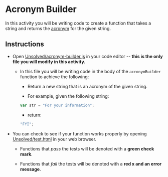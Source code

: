 # Acronym Builder

In this activity you will be writing code to create a function that takes a string and returns the [acronym](https://en.wikipedia.org/wiki/Acronym) for the given string.

## Instructions

- Open [Unsolved/acronym-builder.js](Unsolved/acronym-builder.js) in your code editor -- **this is the only file you will modify in this activity.**

  - In this file you will be writing code in the body of the `acronymBuilder` function to achieve the following:

    - Return a new string that is an acronym of the given string.

    - For example, given the following string:

    ```js
    var str = "For your information";
    ```

    - return:

    ```js
    "FYI";
    ```

- You can check to see if your function works properly by opening [Unsolved/test.html](Unsolved/test.html) in your web browser.

  - Functions that _pass_ the tests will be denoted with a **green check mark**.

  - Functions that _fail_ the tests will be denoted with a **red x and an error message**.
